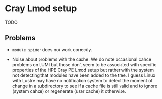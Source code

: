# Cray Lmod setup

TODO

## Problems

-   `module spider` does not work correctly.

-   Noise about problems with the cache. We do note occasional cahce problems on LUMI
    but those don't seem to be associated with specific properties of the HPE Cray PE
    Lmod setup but rather with the system not detecting that modules have been added
    to the tree. I guess Linux with Lustre may have no notification system to detect
    the moment of change in a subdirectory to see if a cache file is still valid and
    to ignore (system cahce) or regenerate (user cache) it otherwise.
